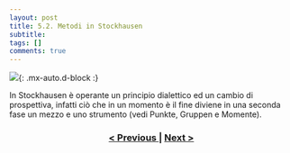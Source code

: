 ```yaml
---
layout: post
title: 5.2. Metodi in Stockhausen
subtitle:
tags: []
comments: true
---
```


![](https://velitch.github.io/velitch/assets/img/learn/il_paradigma_di_stockhausen/fig10.png){: .mx-auto.d-block :}

In Stockhausen è operante un principio dialettico ed un cambio di prospettiva, infatti ciò che in un momento è il fine diviene in una seconda fase un mezzo e uno strumento (vedi Punkte, Gruppen e Momente).

<h3 style="text-align:center">
<a href="https://velitch.github.io/velitch/2021-11-02-05_01_metodi_nella_tradizione/">< Previous </a>
|
<a href="https://velitch.github.io/velitch/2021-11-02-05_03_principi_operativi_di_stockhausen/">Next ></a>
</h3>
